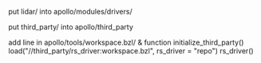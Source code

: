 put lidar/ into apollo/modules/drivers/

put third_party/ into apollo/third_party

add line in apollo/tools/workspace.bzl/ & function initialize_third_party()
load("//third_party/rs_driver:workspace.bzl", rs_driver = "repo")
rs_driver()
